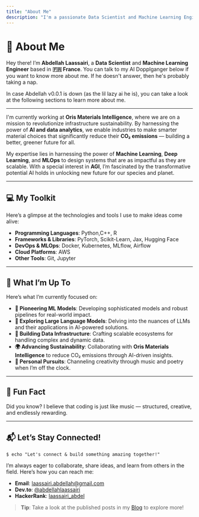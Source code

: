 ```yaml
---
title: "About Me"
description: "I'm a passionate Data Scientist and Machine Learning Engineer based in France. Let's build something amazing together!"
---
```


# 👋 About Me

Hey there! I’m **Abdellah Laassairi**, a 
**Data Scientist** and **Machine Learning Engineer** based in
**🇫🇷 France**. You can talk to my AI Dopplganger below if you want to know more about me. 
If he doesn't answer, then he's probably taking a nap.
<div id="terminal-x"></div>

In case Abdellah v0.0.1 is down (as the lil lazy ai he is), you can take a look at the following sections to learn more about me.

---

I'm currently working at **Oris Materials Intelligence**, where we are on a mission to revolutionize infrastructure sustainability. By harnessing the power of **AI and data analytics**, we enable industries to make smarter material choices that significantly reduce their **CO₂ emissions** — building a better, greener future for all.

My expertise lies in harnessing the power of **Machine Learning**, **Deep Learning**, and **MLOps** to design systems that are as impactful as they are scalable. With a special interest in **AGI**, I’m fascinated by the transformative potential AI holds in unlocking new future for our species and planet.

---

## 💻 My Toolkit

Here’s a glimpse at the technologies and tools I use to make ideas come alive:

- **Programming Languages**: Python,C++, R
- **Frameworks & Libraries**: PyTorch, Scikit-Learn, Jax, Hugging Face
- **DevOps & MLOps**: Docker, Kubernetes, MLflow, Airflow
- **Cloud Platforms**: AWS 
- **Other Tools**: Git, Jupyter

---

## 🚀 What I’m Up To

Here’s what I’m currently focused on:

- **🔭 Pioneering ML Models**: Developing sophisticated models and robust pipelines for real-world impact.
- **🌱 Exploring Large Language Models**: Delving into the nuances of LLMs and their applications in AI-powered solutions.
- **🎯 Building Data Infrastructure**: Crafting scalable ecosystems for handling complex and dynamic data.
- **🌍 Advancing Sustainability**: Collaborating with **Oris Materials Intelligence** to reduce CO₂ emissions through AI-driven insights.
- **🎻 Personal Pursuits**: Channeling creativity through music and poetry when I’m off the clock.

---

## 🎯 Fun Fact

Did you know? I believe that coding is just like music — structured, creative, and endlessly rewarding.

---

## 📬 Let’s Stay Connected!

<!-- termynal -->

```shell
$ echo "Let's connect & build something amazing together!"
```

I’m always eager to collaborate, share ideas, and learn from others in the field. Here’s how you can reach me:

- **Email**: <a href="mailto:laassairi.abdellah@gmail.com">laassairi.abdellah@gmail.com</a>
- **Dev.to**: [@abdellahlaassairi](https://dev.to/abdellahlaassairi)
- **HackerRank**: [laassairi_abdel](https://www.hackerrank.com/laassairi_abdel)

> **Tip**: Take a look at the published posts in my [Blog](/blog/) to explore more!

